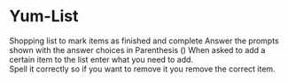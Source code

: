 # Yum-List
Shopping list to mark items as finished and complete
Answer the prompts shown with the answer choices in Parenthesis ()
When asked to add a certain item to the list enter what you need to add.  
Spell it correctly so if you want to remove it you remove the correct item.  
